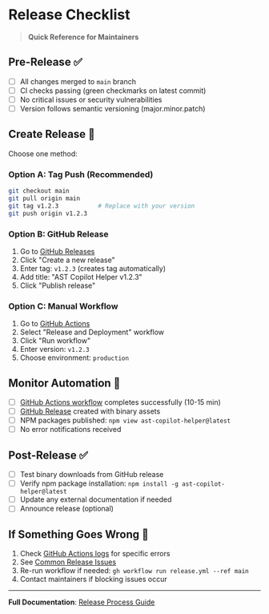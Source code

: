 # Release Checklist

> **Quick Reference for Maintainers**

## Pre-Release ✅

- [ ] All changes merged to `main` branch
- [ ] CI checks passing (green checkmarks on latest commit)
- [ ] No critical issues or security vulnerabilities
- [ ] Version follows semantic versioning (major.minor.patch)

## Create Release 🚀

Choose one method:

### Option A: Tag Push (Recommended)

```bash
git checkout main
git pull origin main
git tag v1.2.3           # Replace with your version
git push origin v1.2.3
```

### Option B: GitHub Release

1. Go to [GitHub Releases](https://github.com/EvanDodds/ast-copilot-helper/releases)
2. Click "Create a new release"
3. Enter tag: `v1.2.3` (creates tag automatically)
4. Add title: "AST Copilot Helper v1.2.3"
5. Click "Publish release"

### Option C: Manual Workflow

1. Go to [GitHub Actions](https://github.com/EvanDodds/ast-copilot-helper/actions)
2. Select "Release and Deployment" workflow
3. Click "Run workflow"
4. Enter version: `v1.2.3`
5. Choose environment: `production`

## Monitor Automation 👀

- [ ] [GitHub Actions workflow](https://github.com/EvanDodds/ast-copilot-helper/actions) completes successfully (10-15 min)
- [ ] [GitHub Release](https://github.com/EvanDodds/ast-copilot-helper/releases) created with binary assets
- [ ] NPM packages published: `npm view ast-copilot-helper@latest`
- [ ] No error notifications received

## Post-Release ✅

- [ ] Test binary downloads from GitHub release
- [ ] Verify npm package installation: `npm install -g ast-copilot-helper@latest`
- [ ] Update any external documentation if needed
- [ ] Announce release (optional)

## If Something Goes Wrong 🔧

1. Check [GitHub Actions logs](https://github.com/EvanDodds/ast-copilot-helper/actions) for specific errors
2. See [Common Release Issues](docs/development/release-process.md#common-release-issues--quick-fixes)
3. Re-run workflow if needed: `gh workflow run release.yml --ref main`
4. Contact maintainers if blocking issues occur

---

**Full Documentation**: [Release Process Guide](docs/development/release-process.md)
